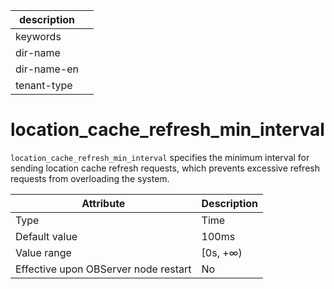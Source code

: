 | description ||
|---|---|
| keywords ||
| dir-name ||
| dir-name-en ||
| tenant-type ||

# location_cache_refresh_min_interval

`location_cache_refresh_min_interval` specifies the minimum interval for sending location cache refresh requests, which prevents excessive refresh requests from overloading the system.

| **Attribute** | **Description** |
|------------------|-----------|
| Type | Time |
| Default value | 100ms |
| Value range | \[0s, +∞) |
| Effective upon OBServer node restart | No |
